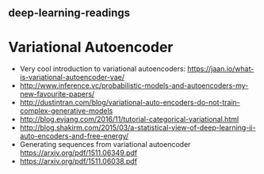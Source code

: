 ## deep-learning-readings
# Variational Autoencoder
* Very cool introduction to variational autoencoders: https://jaan.io/what-is-variational-autoencoder-vae/
* http://www.inference.vc/probabilistic-models-and-autoencoders-my-new-favourite-papers/
* http://dustintran.com/blog/variational-auto-encoders-do-not-train-complex-generative-models
* http://blog.evjang.com/2016/11/tutorial-categorical-variational.html
* http://blog.shakirm.com/2015/03/a-statistical-view-of-deep-learning-ii-auto-encoders-and-free-energy/
* Generating sequences from variational autoencoder https://arxiv.org/pdf/1511.06349.pdf
* https://arxiv.org/pdf/1511.06038.pdf
